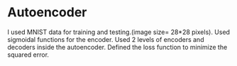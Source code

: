 # Autoencoder
I used MNIST data for training and testing.(image size= 28*28 pixels).
Used sigmoidal functions for the encoder.
Used 2 levels of encoders and decoders inside the autoencoder.
Defined the loss function to minimize the squared error.
